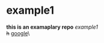 # example1
**this is an examaplary repo**
_example1_\
~~h~~
[google](https://www.google.com"google")\


